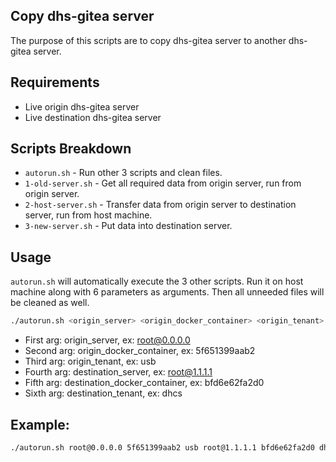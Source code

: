 ## Copy dhs-gitea server
The purpose of this scripts are to copy dhs-gitea server to another dhs-gitea server.

## Requirements
- Live origin dhs-gitea server
- Live destination dhs-gitea server

## Scripts Breakdown
- `autorun.sh` - Run other 3 scripts and clean files.
- `1-old-server.sh` - Get all required data from origin server, run from origin server.
- `2-host-server.sh` - Transfer data from origin server to destination server, run from host machine.
- `3-new-server.sh` - Put data into destination server.

## Usage
`autorun.sh` will automatically execute the 3 other scripts. Run it on host machine along with 6 parameters as arguments.
Then all unneeded files will be cleaned as well.

```sh
./autorun.sh <origin_server> <origin_docker_container> <origin_tenant> <destination_server> <destination_docker_container> <destination_tenant>
```

- First arg: origin_server, ex: root@0.0.0.0
- Second arg: origin_docker_container, ex: 5f651399aab2
- Third arg: origin_tenant, ex: usb
- Fourth arg: destination_server, ex: root@1.1.1.1
- Fifth arg: destination_docker_container, ex: bfd6e62fa2d0
- Sixth arg: destination_tenant, ex: dhcs

## Example:
```sh
./autorun.sh root@0.0.0.0 5f651399aab2 usb root@1.1.1.1 bfd6e62fa2d0 dhcs
```